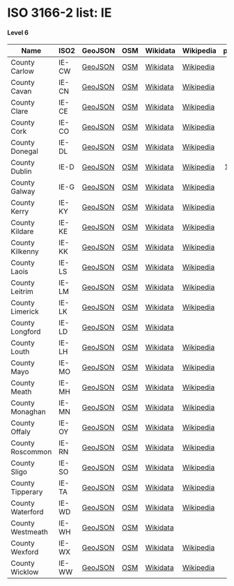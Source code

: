 # ISO 3166-2 list: IE


#### Level 6
Name | ISO2 | GeoJSON | OSM | Wikidata | Wikipedia | population 
--- | --- | --- | --- | --- | --- | --: 
County Carlow | IE-CW | [GeoJSON](../../geojson/high/iso2/IE/IE-CW.geojson) | [OSM](https://www.openstreetmap.org/relation/285977) | [Wikidata](https://www.wikidata.org/wiki/Q181882) | [Wikipedia](http://en.wikipedia.org/wiki/en%3ACounty%20Carlow) | 56,875
County Cavan | IE-CN | [GeoJSON](../../geojson/high/iso2/IE/IE-CN.geojson) | [OSM](https://www.openstreetmap.org/relation/283679) | [Wikidata](https://www.wikidata.org/wiki/Q187402) | [Wikipedia](http://en.wikipedia.org/wiki/en%3ACounty%20Cavan) | 73,183
County Clare | IE-CE | [GeoJSON](../../geojson/high/iso2/IE/IE-CE.geojson) | [OSM](https://www.openstreetmap.org/relation/334885) | [Wikidata](https://www.wikidata.org/wiki/Q181862) | [Wikipedia](http://en.wikipedia.org/wiki/en%3ACounty%20Clare) | 117,096
County Cork | IE-CO | [GeoJSON](../../geojson/high/iso2/IE/IE-CO.geojson) | [OSM](https://www.openstreetmap.org/relation/332631) | [Wikidata](https://www.wikidata.org/wiki/Q162475) | [Wikipedia](http://en.wikipedia.org/wiki/en%3ACounty%20Cork) | 542,196
County Donegal | IE-DL | [GeoJSON](../../geojson/high/iso2/IE/IE-DL.geojson) | [OSM](https://www.openstreetmap.org/relation/283732) | [Wikidata](https://www.wikidata.org/wiki/Q179424) | [Wikipedia](http://en.wikipedia.org/wiki/en%3ACounty%20Donegal) | 161,137
County Dublin | IE-D | [GeoJSON](../../geojson/high/iso2/IE/IE-D.geojson) | [OSM](https://www.openstreetmap.org/relation/282800) | [Wikidata](https://www.wikidata.org/wiki/Q173500) | [Wikipedia](http://en.wikipedia.org/wiki/en%3ACounty%20Dublin) | 1,270,603
County Galway | IE-G | [GeoJSON](../../geojson/high/iso2/IE/IE-G.geojson) | [OSM](https://www.openstreetmap.org/relation/335444) | [Wikidata](https://www.wikidata.org/wiki/Q169923) | [Wikipedia](http://en.wikipedia.org/wiki/en%3ACounty%20Galway) | 258,058
County Kerry | IE-KY | [GeoJSON](../../geojson/high/iso2/IE/IE-KY.geojson) | [OSM](https://www.openstreetmap.org/relation/332622) | [Wikidata](https://www.wikidata.org/wiki/Q184469) | [Wikipedia](http://en.wikipedia.org/wiki/en%3ACounty%20Kerry) | 147,707
County Kildare | IE-KE | [GeoJSON](../../geojson/high/iso2/IE/IE-KE.geojson) | [OSM](https://www.openstreetmap.org/relation/285833) | [Wikidata](https://www.wikidata.org/wiki/Q173332) | [Wikipedia](http://en.wikipedia.org/wiki/en%3ACounty%20Kildare) | 222,130
County Kilkenny | IE-KK | [GeoJSON](../../geojson/high/iso2/IE/IE-KK.geojson) | [OSM](https://www.openstreetmap.org/relation/285980) | [Wikidata](https://www.wikidata.org/wiki/Q180231) | [Wikipedia](http://en.wikipedia.org/wiki/en%3ACounty%20Kilkenny) | 99,232
County Laois | IE-LS | [GeoJSON](../../geojson/high/iso2/IE/IE-LS.geojson) | [OSM](https://www.openstreetmap.org/relation/285915) | [Wikidata](https://www.wikidata.org/wiki/Q55299) | [Wikipedia](http://en.wikipedia.org/wiki/en%3ACounty%20Laois) | 67,012
County Leitrim | IE-LM | [GeoJSON](../../geojson/high/iso2/IE/IE-LM.geojson) | [OSM](https://www.openstreetmap.org/relation/284368) | [Wikidata](https://www.wikidata.org/wiki/Q107397) | [Wikipedia](http://en.wikipedia.org/wiki/en%3ACounty%20Leitrim) | 31,798
County Limerick | IE-LK | [GeoJSON](../../geojson/high/iso2/IE/IE-LK.geojson) | [OSM](https://www.openstreetmap.org/relation/334898) | [Wikidata](https://www.wikidata.org/wiki/Q178283) | [Wikipedia](http://en.wikipedia.org/wiki/en%3ACounty%20Limerick) | 195,175
County Longford | IE-LD | [GeoJSON](../../geojson/high/iso2/IE/IE-LD.geojson) | [OSM](https://www.openstreetmap.org/relation/335445) | [Wikidata](https://www.wikidata.org/wiki/Q186220) |  | 40,873
County Louth | IE-LH | [GeoJSON](../../geojson/high/iso2/IE/IE-LH.geojson) | [OSM](https://www.openstreetmap.org/relation/1763195) | [Wikidata](https://www.wikidata.org/wiki/Q183539) | [Wikipedia](http://en.wikipedia.org/wiki/en%3ACounty%20Louth) | 128,375
County Mayo | IE-MO | [GeoJSON](../../geojson/high/iso2/IE/IE-MO.geojson) | [OSM](https://www.openstreetmap.org/relation/338539) | [Wikidata](https://www.wikidata.org/wiki/Q178626) | [Wikipedia](http://en.wikipedia.org/wiki/en%3ACounty%20Mayo) | 130,638
County Meath | IE-MH | [GeoJSON](../../geojson/high/iso2/IE/IE-MH.geojson) | [OSM](https://www.openstreetmap.org/relation/282818) | [Wikidata](https://www.wikidata.org/wiki/Q183544) | [Wikipedia](http://en.wikipedia.org/wiki/en%3ACounty%20Meath) | 194,942
County Monaghan | IE-MN | [GeoJSON](../../geojson/high/iso2/IE/IE-MN.geojson) | [OSM](https://www.openstreetmap.org/relation/283647) | [Wikidata](https://www.wikidata.org/wiki/Q184760) | [Wikipedia](http://en.wikipedia.org/wiki/en%3ACounty%20Monaghan) | 60,483
County Offaly | IE-OY | [GeoJSON](../../geojson/high/iso2/IE/IE-OY.geojson) | [OSM](https://www.openstreetmap.org/relation/335442) | [Wikidata](https://www.wikidata.org/wiki/Q184445) | [Wikipedia](http://en.wikipedia.org/wiki/en%3ACounty%20Offaly) | 78,003
County Roscommon | IE-RN | [GeoJSON](../../geojson/high/iso2/IE/IE-RN.geojson) | [OSM](https://www.openstreetmap.org/relation/335443) | [Wikidata](https://www.wikidata.org/wiki/Q179437) | [Wikipedia](http://en.wikipedia.org/wiki/en%3ACounty%20Roscommon) | 64,436
County Sligo | IE-SO | [GeoJSON](../../geojson/high/iso2/IE/IE-SO.geojson) | [OSM](https://www.openstreetmap.org/relation/335330) | [Wikidata](https://www.wikidata.org/wiki/Q179325) | [Wikipedia](http://en.wikipedia.org/wiki/en%3ACounty%20Sligo) | 65,393
County Tipperary | IE-TA | [GeoJSON](../../geojson/high/iso2/IE/IE-TA.geojson) | [OSM](https://www.openstreetmap.org/relation/334372) | [Wikidata](https://www.wikidata.org/wiki/Q184618) | [Wikipedia](http://en.wikipedia.org/wiki/en%3ACounty%20Tipperary) | 158,652
County Waterford | IE-WD | [GeoJSON](../../geojson/high/iso2/IE/IE-WD.geojson) | [OSM](https://www.openstreetmap.org/relation/283426) | [Wikidata](https://www.wikidata.org/wiki/Q184594) | [Wikipedia](http://en.wikipedia.org/wiki/en%3ACounty%20Waterford) | 113,795
County Westmeath | IE-WH | [GeoJSON](../../geojson/high/iso2/IE/IE-WH.geojson) | [OSM](https://www.openstreetmap.org/relation/335446) | [Wikidata](https://www.wikidata.org/wiki/Q182633) |  | 88,396
County Wexford | IE-WX | [GeoJSON](../../geojson/high/iso2/IE/IE-WX.geojson) | [OSM](https://www.openstreetmap.org/relation/285981) | [Wikidata](https://www.wikidata.org/wiki/Q184599) | [Wikipedia](http://en.wikipedia.org/wiki/en%3ACounty%20Wexford) | 145,273
County Wicklow | IE-WW | [GeoJSON](../../geojson/high/iso2/IE/IE-WW.geojson) | [OSM](https://www.openstreetmap.org/relation/282760) | [Wikidata](https://www.wikidata.org/wiki/Q182591) | [Wikipedia](http://en.wikipedia.org/wiki/en%3ACounty%20Wicklow) | 142,332
